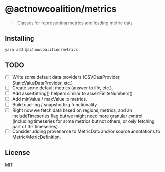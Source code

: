 # @actnowcoalition/metrics

> Classes for representing metrics and loading metric data

## Installing

```sh
yarn add @actnowcoalition/metrics
```

## TODO

- [ ] Write some default data providers (CSVDataProvider, StaticValueDataProvider, etc.)
- [ ] Create some default metrics (answer to life, etc.).
- [ ] Add assertString() helpers similar to assertFiniteNumbers()
- [ ] Add minValue / maxValue to metrics.
- [ ] Build caching / snapshotting functionality.
- [ ] Right now we fetch data based on regions, metrics, and an includeTimeseries flag but we might need more granular control (including timeseries for some metrics but not others, or only fetching part of the timeseries).
- [ ] Consider adding provenance to MetricData and/or source annotations to Metric/MetricDefinition.

## License

[MIT](./LICENSE)
